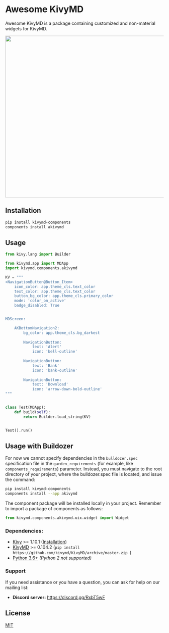 # Awesome KivyMD

Awesome KivyMD is a package containing customized and non-material widgets for KivyMD.

<p align="center">
    <img align="center" width="512" src="https://raw.githubusercontent.com/quitegreensky/akivymd/master/images/preview.gif"/>
</p>

## Installation

```bash
pip install kivymd-components
components install akivymd
```

## Usage

```python
from kivy.lang import Builder

from kivymd.app import MDApp
import kivymd.components.akivymd

KV = """
<NavigationButton@Button_Item>
    icon_color: app.theme_cls.text_color
    text_color: app.theme_cls.text_color
    button_bg_color: app.theme_cls.primary_color
    mode: 'color_on_active'
    badge_disabled: True


MDScreen:

    AKBottomNavigation2:
        bg_color: app.theme_cls.bg_darkest
        
        NavigationButton:
            text: 'Alert'
            icon: 'bell-outline'
        
        NavigationButton:
            text: 'Bank'
            icon: 'bank-outline'
        
        NavigationButton:
            text: 'Download'
            icon: 'arrow-down-bold-outline'
"""


class Test(MDApp):
    def build(self):
        return Builder.load_string(KV)


Test().run()
```

## Usage with Buildozer

For now we cannot specify dependencies in the `bulldozer.spec` specification file in the `garden_requirements` 
(for example, like `components_requirements`) parameter. Instead, you must navigate to the root directory of your project,
where the bulldozer.spec file is located, and issue the command:

```bash
pip install kivymd-components
components install --app akivymd
```

The component package will be installed locally in your project. Remember to import a package of components as follows:

```python
from kivymd.components.akivymd.uix.widget import Widget
```

### Dependencies:

- [Kivy](https://github.com/kivy/kivy) >= 1.10.1 ([Installation](https://kivy.org/doc/stable/gettingstarted/installation.html))
- [KivyMD](https://github.com/kivymd/KivyMD) >= 0.104.2 (`pip install https://github.com/kivymd/KivyMD/archive/master.zip
`)
- [Python 3.6+](https://www.python.org/) _(Python 2 not supported)_

### Support

If you need assistance or you have a question, you can ask for help on our mailing list:

- **Discord server:** https://discord.gg/RxbT5wF

## License
[MIT](https://choosealicense.com/licenses/mit/)
